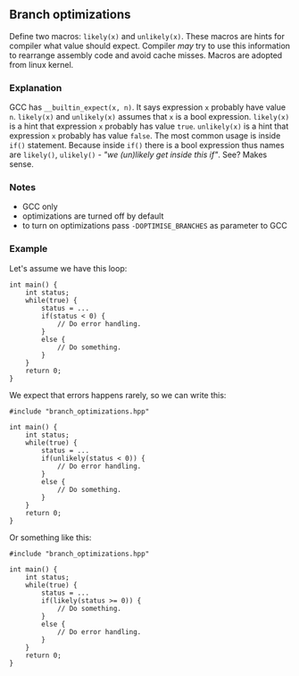 ## Branch optimizations
Define two macros: `likely(x)` and `unlikely(x)`. These macros are hints for compiler what value should expect. Compiler _may_ try to use this information to rearrange assembly code and avoid cache misses. Macros are adopted from linux kernel.

### Explanation
GCC has `__builtin_expect(x, n)`. It says expression `x` probably have value `n`. `likely(x)` and `unlikely(x)` assumes that `x` is a bool expression. `likely(x)` is a hint that expression `x` probably has value `true`. `unlikely(x)` is a hint that expression `x` probably has value `false`. The most common usage is inside `if()` statement. Because inside `if()` there is a bool expression thus names are `likely()`, `ulikely()` - _"we (un)likely get inside this if"_. See? Makes sense.

### Notes
* GCC only
* optimizations are turned off by default
* to turn on optimizations pass `-DOPTIMISE_BRANCHES` as parameter to GCC

### Example
Let's assume we have this loop:
```
int main() {
	int status;
	while(true) {
		status = ...
		if(status < 0) {
			// Do error handling.
		}
		else {
			// Do something.
		}
	}
	return 0;
}
```
We expect that errors happens rarely, so we can write this:
```
#include "branch_optimizations.hpp"

int main() {
	int status;
	while(true) {
		status = ...
		if(unlikely(status < 0)) {
			// Do error handling.
		}
		else {
			// Do something.
		}
	}
	return 0;
}
```
Or something like this:
```
#include "branch_optimizations.hpp"

int main() {
	int status;
	while(true) {
		status = ...
		if(likely(status >= 0)) {
			// Do something.
		}
		else {
			// Do error handling.
		}
	}
	return 0;
}
```
